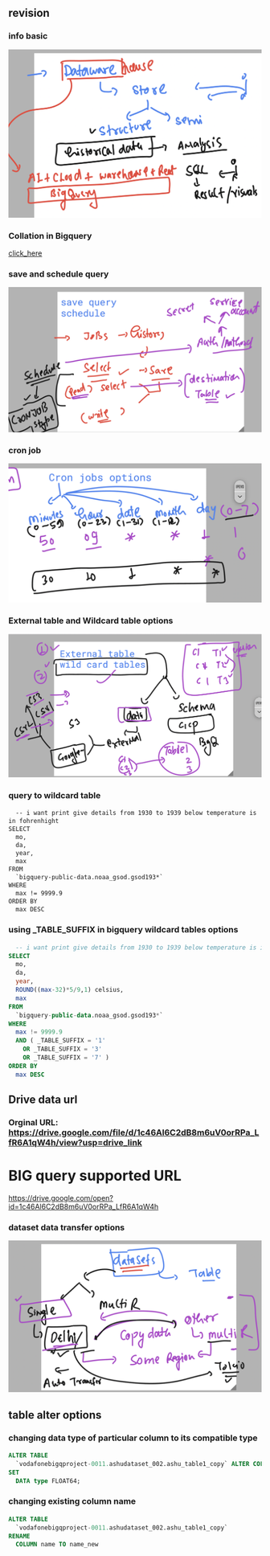## revision 

### info basic 

<img src="rev1.png">


### Collation in Bigquery 

[click_here](https://cloud.google.com/bigquery/docs/reference/standard-sql/collation-concepts)


### save and schedule query 

<img src="sv1.png">

### cron job 

<img src="cron1.png">


### External table and Wildcard table options 

<img src="wild1.png">

### query to wildcard table 

```
  -- i want print give details from 1930 to 1939 below temperature is in fohrenhight 
SELECT
  mo,
  da,
  year,
  max
FROM
  `bigquery-public-data.noaa_gsod.gsod193*`
WHERE 
  max != 9999.9 
ORDER BY
  max DESC
```

### using _TABLE_SUFFIX in bigquery wildcard tables options 

```sql
  -- i want print give details from 1930 to 1939 below temperature is in farenheit
SELECT
  mo,
  da,
  year,
  ROUND((max-32)*5/9,1) celsius,
  max
FROM
  `bigquery-public-data.noaa_gsod.gsod193*`
WHERE
  max != 9999.9
  AND ( _TABLE_SUFFIX = '1'
    OR _TABLE_SUFFIX = '3'
    OR _TABLE_SUFFIX = '7' )
ORDER BY
  max DESC
```

## Drive data url 
### Orginal URL: https://drive.google.com/file/d/1c46Al6C2dB8m6uV0orRPa_LfR6A1qW4h/view?usp=drive_link

# BIG query supported URL 

https://drive.google.com/open?id=1c46Al6C2dB8m6uV0orRPa_LfR6A1qW4h

### dataset data transfer options 

<img src="opt1.png">

## table alter options 

### changing data type of particular column to its compatible type 

```sql
ALTER TABLE
  `vodafonebigqproject-0011.ashudataset_002.ashu_table1_copy` ALTER COLUMN count
SET
  DATA type FLOAT64;
```

### changing existing column name 

```sql
ALTER TABLE
  `vodafonebigqproject-0011.ashudataset_002.ashu_table1_copy`
RENAME
  COLUMN name TO name_new
```